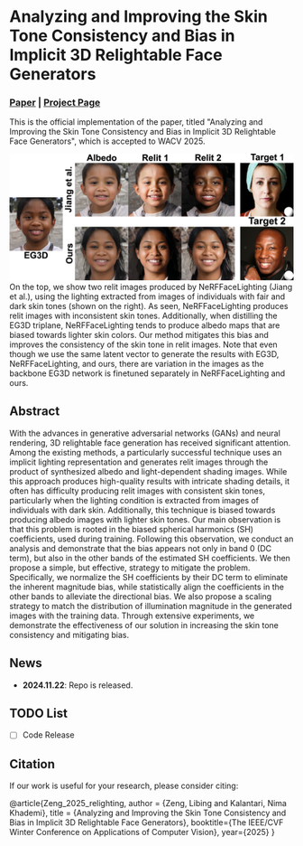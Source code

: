 # Analyzing and Improving the Skin Tone Consistency and Bias in Implicit 3D Relightable Face Generators

### [Paper](https://arxiv.org/pdf/2411.12002) | [Project Page](https://libingzeng.github.io/projects/relighting/relighting.html)

This is the official implementation of the paper, titled "Analyzing and Improving the Skin Tone Consistency and Bias in Implicit 3D Relightable Face Generators", which is accepted to WACV 2025.

<img src="imgs/teaser.jpg" width="800px"/>
On the top, we show two relit images produced by NeRFFaceLighting (Jiang et al.), using the lighting extracted from images of individuals with fair and dark skin tones (shown on the right). 
As seen, NeRFFaceLighting produces relit images with inconsistent skin tones. Additionally, when distilling the EG3D triplane, NeRFFaceLighting tends to produce albedo maps that are biased towards lighter skin colors. 
Our method mitigates this bias and improves the consistency of the skin tone in relit images.
Note that even though we use the same latent vector to generate the results with EG3D, NeRFFaceLighting, and ours, there are variation in the images as the backbone EG3D network is finetuned separately in NeRFFaceLighting and ours.

## Abstract
With the advances in generative adversarial networks (GANs) and neural rendering, 3D relightable face generation has received significant attention. Among the existing methods, a particularly successful technique uses an implicit lighting representation and generates relit images through the product of synthesized albedo and light-dependent shading images. While this approach produces high-quality results with intricate shading details, it often has difficulty producing relit images with consistent skin tones, particularly when the lighting condition is extracted from images of individuals with dark skin. Additionally, this technique is biased towards producing albedo images with lighter skin tones. Our main observation is that this problem is rooted in the biased spherical harmonics (SH) coefficients, used during training. Following this observation, we conduct an analysis and demonstrate that the bias appears not only in band 0 (DC term), but also in the other bands of the estimated SH coefficients. We then propose a simple, but effective, strategy to mitigate the problem. Specifically, we normalize the SH coefficients by their DC term to eliminate the inherent magnitude bias, while statistically align the coefficients in the other bands to alleviate the directional bias. We also propose a scaling strategy to match the distribution of illumination magnitude in the generated images with the training data. Through extensive experiments, we demonstrate the effectiveness of our solution in increasing the skin tone consistency and mitigating bias.


## News
- **2024.11.22**: Repo is released.

## TODO List
- [ ] Code Release

## Citation
If our work is useful for your research, please consider citing:

@article{Zeng_2025_relighting,
    author = {Zeng, Libing and Kalantari, Nima Khademi},
    title = {Analyzing and Improving the Skin Tone Consistency and Bias in Implicit 3D Relightable Face Generators},
    booktitle={The IEEE/CVF Winter Conference on Applications of Computer Vision},
    year={2025}
}

